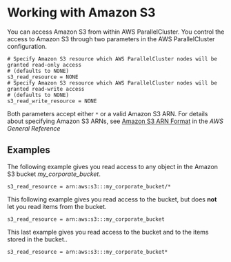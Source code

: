 # Working with Amazon S3<a name="s3_resources"></a>

You can access Amazon S3 from within AWS ParallelCluster\. You control the access to Amazon S3 through two parameters in the AWS ParallelCluster configuration\.

```
# Specify Amazon S3 resource which AWS ParallelCluster nodes will be granted read-only access
# (defaults to NONE)
s3_read_resource = NONE
# Specify Amazon S3 resource which AWS ParallelCluster nodes will be granted read-write access
# (defaults to NONE)
s3_read_write_resource = NONE
```

Both parameters accept either `*` or a valid Amazon S3 ARN\. For details about specifying Amazon S3 ARNs, see [Amazon S3 ARN Format](https://docs.aws.amazon.com/general/latest/gr/aws-arns-and-namespaces.html#arn-syntax-s3) in the *AWS General Reference*

## Examples<a name="examples"></a>

The following example gives you read access to any object in the Amazon S3 bucket *my\_corporate\_bucket*\.

```
s3_read_resource = arn:aws:s3:::my_corporate_bucket/*
```

This following example gives you read access to the bucket, but does **not** let you read items from the bucket\.

```
s3_read_resource = arn:aws:s3:::my_corporate_bucket
```

This last example gives you read access to the bucket and to the items stored in the bucket\.\.

```
s3_read_resource = arn:aws:s3:::my_corporate_bucket*
```